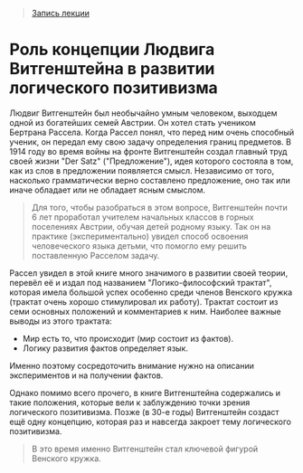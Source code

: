 > [Запись лекции](https://drive.google.com/open?id=0B_ciiYZxHJLSbzZxZE9zT3ZZN0k)


# Роль концепции Людвига Витгенштейна в развитии логического позитивизма

Людвиг Витгенштейн был необычайно умным человеком, выходцем одной из богатейших семей Австрии.
Он хотел стать учеником Бертрана Рассела.
Когда Рассел понял, что перед ним очень способный ученик, он передал ему свою задачу определения границ предметов.
В 1914 году во время войны на фронте Витгенштейн создал главный труд своей жизни "Der Satz" ("Предложение"), идея которого состояла в том, как из слов в предложении появляется смысл.
Независимо от того, насколько грамматически верно составлено предложение, оно так или иначе обладает или не обладает ясным смыслом.
> Для того, чтобы разобраться в этом вопросе, Витгенштейн почти 6 лет проработал учителем начальных классов в горных поселениях Австрии, обучая детей родному языку.
> Так он на практике (экспериментально) увидел способ освоения человеческого языка детьми, что помогло ему решить поставленную Расселом задачу.

Рассел увидел в этой книге много значимого в развитии своей теории, перевёл её и издал под названием "Логико-философский трактат", которая имела большой успех особенно среди членов Венского кружка (трактат очень хорошо стимулировал их работу).
Трактат состоит из семи основных положений и комментариев к ним.
Наиболее важные выводы из этого трактата:
- Мир есть то, что происходит (мир состоит из фактов).
- Логику развития фактов определяет язык.

Именно поэтому сосредоточить внимание нужно на описании экспериментов и на получении фактов.

Однако помимо всего прочего, в книге Витгенштейна содержались и такие положения, которые вели к заблуждению точки зрения логического позитивизма.
Позже (в 30-е годы) Витгенштейн создаст ещё одну концепцию, которая раз и навсегда закроет тему логического позитивизма.
> В это время именно Витгенштейн стал ключевой фигурой Венского кружка.